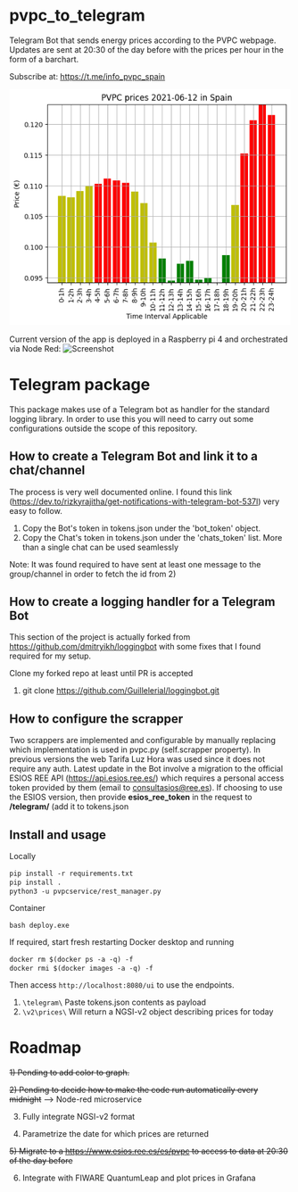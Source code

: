 # pvpc_to_telegram
Telegram Bot that sends energy prices according to the PVPC webpage. Updates are sent at 20:30 of the day before with the 
prices per hour in the form of a barchart. 

Subscribe at: https://t.me/info_pvpc_spain  

![Screenshot](media/telegrambot.PNG)


Current version of the app is deployed in a Raspberry pi 4 and orchestrated via Node Red:
![Screenshot](media/NodeRedInterface.png) 

# Telegram package
This package makes use of a Telegram bot as handler for the standard logging library. In order to use this you will 
need to carry out some configurations outside the scope of this repository.

## How to create a Telegram Bot and link it to a chat/channel 
The process is very well documented online. I found this link (https://dev.to/rizkyrajitha/get-notifications-with-telegram-bot-537l)
very easy to follow.

1) Copy the Bot's token in tokens.json under the 'bot_token' object.
2) Copy the Chat's token in tokens.json under the 'chats_token' list. More than a single chat can be used seamlessly

Note: It was found required to have sent at least one message to the group/channel in order to fetch the id from 2)

## How to create a logging handler for a Telegram Bot
This section of the project is actually forked from https://github.com/dmitryikh/loggingbot with some fixes that I 
found required for my setup.

Clone my forked repo at least until PR is accepted
1) git clone https://github.com/Guillelerial/loggingbot.git

## How to configure the scrapper
Two scrappers are implemented and configurable by manually replacing which implementation is used in pvpc.py 
(self.scrapper property). In previous versions the web Tarifa Luz Hora was used since it does not require any auth.
Latest update in the Bot involve a migration to the official ESIOS REE API (https://api.esios.ree.es/) 
which requires a personal access token provided by them (email to  <consultasios@ree.es>). If choosing to use the ESIOS
version, then provide **esios_ree_token** in the request to **/telegram/** (add it to tokens.json



## Install and usage
Locally
````
pip install -r requirements.txt
pip install .
python3 -u pvpcservice/rest_manager.py
````
Container
````
bash deploy.exe
````
If required, start fresh restarting Docker desktop and running
````
docker rm $(docker ps -a -q) -f
docker rmi $(docker images -a -q) -f
````

Then access ````http://localhost:8080/ui```` to use the endpoints.
1) ````\telegram\```` Paste tokens.json contents as payload
2) ````\v2\prices\```` Will return a NGSI-v2 object describing prices for today
# Roadmap

~~1) Pending to add color to graph.~~

~~2) Pending to decide how to make the code run automatically every midnight~~ --> Node-red microservice

3) Fully integrate NGSI-v2 format

4) Parametrize the date for which prices are returned

~~5) Migrate to a https://www.esios.ree.es/es/pvpc to access to data at 20:30 of the day before~~

6) Integrate with FIWARE QuantumLeap and plot prices in Grafana

